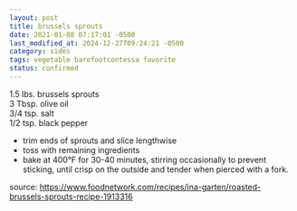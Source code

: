 ```yaml
---
layout: post
title: brussels sprouts
date: 2021-01-08 07:17:01 -0500
last_modified_at: 2024-12-27T09:24:21 -0500
category: sides
tags: vegetable barefootcontessa favorite
status: confirmed
---
```

1.5 lbs. brussels sprouts  
3 Tbsp. olive oil  
3/4 tsp. salt  
1/2 tsp. black pepper  
* trim ends of sprouts and slice lengthwise
* toss with remaining ingredients
* bake at 400°F for 30-40 minutes, stirring occasionally to prevent sticking, until
  crisp on the outside and tender when pierced with a fork.

source: <https://www.foodnetwork.com/recipes/ina-garten/roasted-brussels-sprouts-recipe-1913316>
